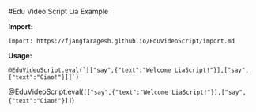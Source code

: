 <!--
author:   Fabian Bär
email: baerfabian@gmx.de

version: 0.0.1

-->

#Edu Video Script Lia Example

**Import:**
```
import: https://fjangfaragesh.github.io/EduVideoScript/import.md
```

**Usage:**
```
@EduVideoScript.eval(`[["say",{"text":"Welcome LiaScript!"}],["say",{"text":"Ciao!"}]]`)
```

@EduVideoScript.eval(`[["say",{"text":"Welcome LiaScript!"}],["say",{"text":"Ciao!"}]]`)
